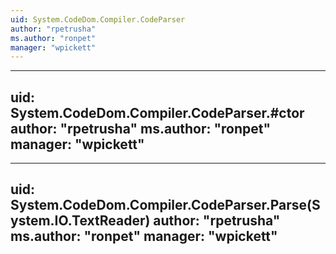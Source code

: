 ```yaml
---
uid: System.CodeDom.Compiler.CodeParser
author: "rpetrusha"
ms.author: "ronpet"
manager: "wpickett"
---
```


---
uid: System.CodeDom.Compiler.CodeParser.#ctor
author: "rpetrusha"
ms.author: "ronpet"
manager: "wpickett"
---

---
uid: System.CodeDom.Compiler.CodeParser.Parse(System.IO.TextReader)
author: "rpetrusha"
ms.author: "ronpet"
manager: "wpickett"
---
